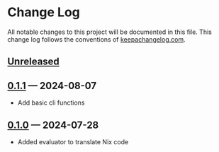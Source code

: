 # Change Log
All notable changes to this project will be documented in this file. This change log follows the conventions of [keepachangelog.com](http://keepachangelog.com/).

## [Unreleased]

## [0.1.1] — 2024-08-07
* Add basic cli functions

## [0.1.0] — 2024-07-28
* Added evaluator to translate Nix code

[0.1.0]: https://github.com/tanelso2/hack-a-lisp/compare/0.0.0...0.1.0
[0.1.1]: https://github.com/tanelso2/hack-a-lisp/compare/0.1.0...0.1.1
[Unreleased]: https://github.com/tanelso2/hack-a-lisp/compare/0.1.1...HEAD
